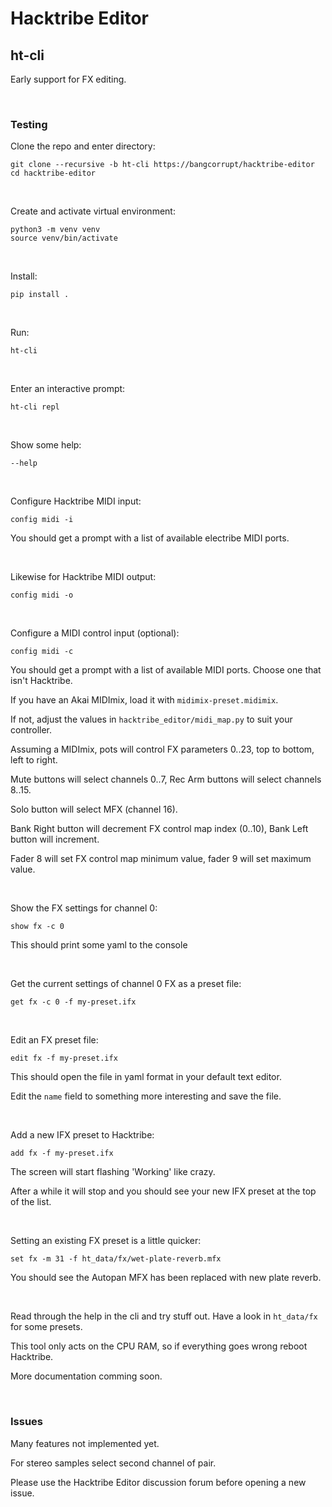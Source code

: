 # Hacktribe Editor

## ht-cli

Early support for FX editing.

<br/>

### Testing

Clone the repo and enter directory:
    
    git clone --recursive -b ht-cli https://bangcorrupt/hacktribe-editor
    cd hacktribe-editor

<br/>

Create and activate virtual environment:

    python3 -m venv venv
    source venv/bin/activate

<br/>

Install:

    pip install .

<br/>

Run:

    ht-cli

<br/>

Enter an interactive prompt:

    ht-cli repl

<br/>

Show some help:

    --help

<br/>

Configure Hacktribe MIDI input:

    config midi -i

You should get a prompt with a list of available electribe MIDI ports.

<br/>

Likewise for Hacktribe MIDI output:

    config midi -o

<br/>

Configure a MIDI control input (optional):

    config midi -c

You should get a prompt with a list of available MIDI ports.  Choose one that isn't Hacktribe.

If you have an Akai MIDImix, load it with `midimix-preset.midimix`.  

If not, adjust the values in `hacktribe_editor/midi_map.py` to suit your controller.

Assuming a MIDImix, pots will control FX parameters 0..23, top to bottom, left to right.

Mute buttons will select channels 0..7, Rec Arm buttons will select channels 8..15.

Solo button will select MFX (channel 16).

Bank Right button will decrement FX control map index (0..10), Bank Left button will increment.

Fader 8 will set FX control map minimum value, fader 9 will set maximum value.

<br/>

Show the FX settings for channel 0:

    show fx -c 0

This should print some yaml to the console

<br/>


Get the current settings of channel 0 FX as a preset file:

    get fx -c 0 -f my-preset.ifx

<br/>

Edit an FX preset file:

    edit fx -f my-preset.ifx

This should open the file in yaml format in your default text editor.

Edit the `name` field to something more interesting and save the file.

<br/>

Add a new IFX preset to Hacktribe:

    add fx -f my-preset.ifx

The screen will start flashing 'Working' like crazy.  

After a while it will stop and you should see your new IFX preset at the top of the list.

<br/>

Setting an existing FX preset is a little quicker:

    set fx -m 31 -f ht_data/fx/wet-plate-reverb.mfx

You should see the Autopan MFX has been replaced with new plate reverb.

<br/>

Read through the help in the cli and try stuff out.  Have a look in `ht_data/fx` for some presets.

This tool only acts on the CPU RAM, so if everything goes wrong reboot Hacktribe.

More documentation comming soon.

<br/>

### Issues

Many features not implemented yet.

For stereo samples select second channel of pair.

Please use the Hacktribe Editor discussion forum before opening a new issue.
